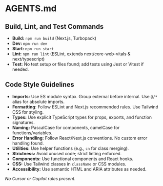 # AGENTS.md

## Build, Lint, and Test Commands
- **Build:** `npm run build` (Next.js, Turbopack)
- **Dev:** `npm run dev`
- **Start:** `npm run start`
- **Lint:** `npm run lint` (ESLint, extends next/core-web-vitals & next/typescript)
- **Test:** No test setup or files found; add tests using Jest or Vitest if needed.

## Code Style Guidelines
- **Imports:** Use ES module syntax. Group external before internal. Use `@/*` alias for absolute imports.
- **Formatting:** Follow ESLint and Next.js recommended rules. Use Tailwind CSS for styling.
- **Types:** Use explicit TypeScript types for props, exports, and function signatures.
- **Naming:** PascalCase for components, camelCase for functions/variables.
- **Error Handling:** Follow React/Next.js conventions. No custom error handling found.
- **Utilities:** Use helper functions (e.g., `cn` for class merging).
- **Strictness:** Avoid unused code; strict linting enforced.
- **Components:** Use functional components and React hooks.
- **CSS:** Use Tailwind classes in `className` or CSS modules.
- **Accessibility:** Use semantic HTML and ARIA attributes as needed.

_No Cursor or Copilot rules present._
